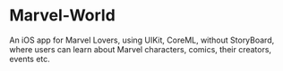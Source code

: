 # Marvel-World
An iOS app for Marvel Lovers, using UIKit, CoreML, without StoryBoard, where users can learn about Marvel characters, comics, their creators, events etc.
